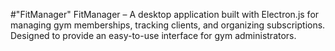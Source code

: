 #"FitManager"
FitManager – A desktop application built with Electron.js for managing gym memberships, tracking clients, and organizing subscriptions. Designed to provide an easy-to-use interface for gym administrators.
